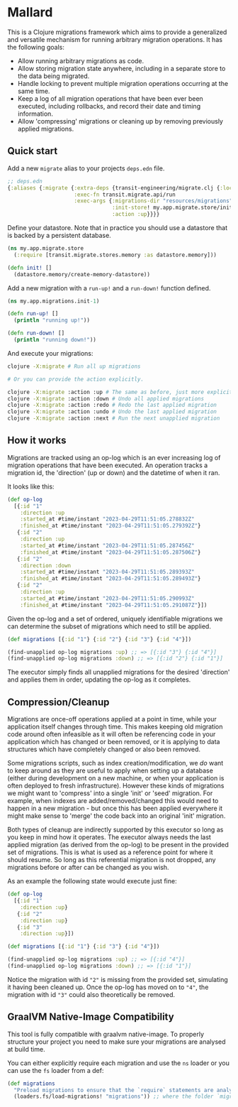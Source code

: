 # Mallard

This is a Clojure migrations framework which aims to provide a generalized and versatile mechanism for running arbitrary migration operations. It has the following goals:

+ Allow running arbitrary migrations as code.
+ Allow storing migration state anywhere, including in a separate store to the data being migrated.
+ Handle locking to prevent multiple migration operations occurring at the same time.
+ Keep a log of all migration operations that have been ever been executed, including rollbacks, and record their date and timing information.
+ Allow 'compressing' migrations or cleaning up by removing previously applied migrations.

## Quick start

Add a new `migrate` alias to your projects `deps.edn` file.

```clj
;; deps.edn
{:aliases {:migrate {:extra-deps {transit-engineering/migrate.clj {:local/root "RELEASE"}}
                     :exec-fn transit.migrate.api/run
                     :exec-args {:migrations-dir "resources/migrations"
                                 :init-store! my.app.migrate.store/init!
                                 :action :up}}}}
```

Define your datastore. Note that in practice you should use a datastore that is backed by a persistent database.

```clj
(ns my.app.migrate.store
  (:require [transit.migrate.stores.memory :as datastore.memory]))

(defn init! []
  (datastore.memory/create-memory-datastore))
```

Add a new migration with a `run-up!` and a `run-down!` function defined.

```clj
(ns my.app.migrations.init-1)

(defn run-up! []
  (println "running up!"))

(defn run-down! []
  (println "running down!"))
```

And execute your migrations:

```bash
clojure -X:migrate # Run all up migrations

# Or you can provide the action explicitly.

clojure -X:migrate :action :up # The same as before, just more explicit
clojure -X:migrate :action :down # Undo all applied migrations
clojure -X:migrate :action :redo # Redo the last applied migration
clojure -X:migrate :action :undo # Undo the last applied migration
clojure -X:migrate :action :next # Run the next unapplied migration
```

## How it works

Migrations are tracked using an op-log which is an ever increasing log of migration operations that have been executed. An operation tracks a migration id, the 'direction' (up or down) and the datetime of when it ran.

It looks like this:

```clj
(def op-log
  [{:id "1"
    :direction :up
    :started_at #time/instant "2023-04-29T11:51:05.278832Z"
    :finished_at #time/instant "2023-04-29T11:51:05.279392Z"}
   {:id "2"
    :direction :up
    :started_at #time/instant "2023-04-29T11:51:05.287456Z"
    :finished_at #time/instant "2023-04-29T11:51:05.287506Z"}
   {:id "2"
    :direction :down
    :started_at #time/instant "2023-04-29T11:51:05.289393Z"
    :finished_at #time/instant "2023-04-29T11:51:05.289493Z"}
   {:id "2"
    :direction :up
    :started_at #time/instant "2023-04-29T11:51:05.290993Z"
    :finished_at #time/instant "2023-04-29T11:51:05.291087Z"}])
```

Given the op-log and a set of ordered, uniquely identifiable migrations we can determine the subset of migrations which need to still be applied.

```clj
(def migrations [{:id "1"} {:id "2"} {:id "3"} {:id "4"}])

(find-unapplied op-log migrations :up) ;; => [{:id "3"} {:id "4"}]
(find-unapplied op-log migrations :down) ;; => [{:id "2"} {:id "1"}]
```

The executor simply finds all unapplied migrations for the desired 'direction' and applies them in order, updating the op-log as it completes.

## Compression/Cleanup

Migrations are once-off operations applied at a point in time, while your application itself changes through time. This makes keeping old migration code around often infeasible as it will often be referencing code in your application which has changed or been removed, or it is applying to data structures which have completely changed or also been removed.

Some migrations scripts, such as index creation/modification, we _do_ want to keep around as they are useful to apply when setting up a database (either during development on a new machine, or when your application is often deployed to fresh infrastructure). However these kinds of migrations we might want to 'compress' into a single 'init' or 'seed' migration. For example, when indexes are added/removed/changed this would need to happen in a new migration - but once this has been applied everywhere it might make sense to 'merge' the code back into an original 'init' migration.

Both types of cleanup are indirectly supported by this executor so long as you keep in mind how it operates. The executor always needs the last applied migration (as derived from the op-log) to be present in the provided set of migrations. This is what is used as a reference point for where it should resume. So long as this referential migration is not dropped, any migrations before or after can be changed as you wish.

As an example the following state would execute just fine:

```clj
(def op-log
  [{:id "1"
    :direction :up}
   {:id "2"
    :direction :up}
   {:id "3"
    :direction :up}])

(def migrations [{:id "1"} {:id "3"} {:id "4"}])

(find-unapplied op-log migrations :up) ;; => [{:id "4"}]
(find-unapplied op-log migrations :down) ;; => [{:id "1"}]
```

Notice the migration with id `"2"` is missing from the provided set, simulating it having been cleaned up. Once the op-log has moved on to `"4"`, the migration with id `"3"` could also theoretically be removed.

## GraalVM Native-Image Compatibility

This tool is fully compatible with graalvm native-image. To properly structure your project you need to make sure your migrations are analysed at build time.

You can either explicitly require each migration and use the `ns` loader or you can use the `fs` loader from a def:

```clj
(def migrations 
  "Preload migrations to ensure that the `require` statements are analysed during native-image compilation"
  (loaders.fs/load-migrations! "migrations")) ;; where the folder `migrations` is on your classpath.
```
